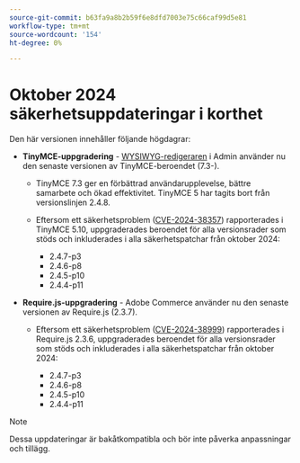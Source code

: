 ```yaml
---
source-git-commit: b63fa9a8b2b59f6e8dfd7003e75c66caf99d5e81
workflow-type: tm+mt
source-wordcount: '154'
ht-degree: 0%

---
```

# Oktober 2024 säkerhetsuppdateringar i korthet

Den här versionen innehåller följande högdagrar:

* **TinyMCE-uppgradering** - [WYSIWYG-redigeraren](https://experienceleague.adobe.com/sv/docs/commerce-admin/content-design/wysiwyg/editor) i Admin använder nu den senaste versionen av TinyMCE-beroendet (7.3-&#x200B;).

   * TinyMCE 7.3 ger en förbättrad användarupplevelse, bättre samarbete och ökad effektivitet. TinyMCE 5 har tagits bort från versionslinjen 2.4.8. &#x200B;

   * Eftersom ett säkerhetsproblem ([CVE-2024-38357](https://nvd.nist.gov/vuln/detail/CVE-2024-38357)) rapporterades i TinyMCE 5.10, uppgraderades beroendet för alla versionsrader som stöds och inkluderades i alla säkerhetspatchar från oktober 2024:

      * 2.4.7-p3
      * 2.4.6-p8
      * 2.4.5-p10
      * 2.4.4-p11

* **Require.js-uppgradering** - Adobe Commerce använder nu den senaste versionen av Require.js (2.3.7).

   * Eftersom ett säkerhetsproblem ([CVE-2024-38999](https://nvd.nist.gov/vuln/detail/CVE-2024-38999)) rapporterades i Require.js 2.3.6, uppgraderades beroendet för alla versionsrader som stöds och inkluderades i alla säkerhetspatchar från oktober 2024:

      * 2.4.7-p3
      * 2.4.6-p8
      * 2.4.5-p10
      * 2.4.4-p11

>[!NOTE]
>
>Dessa uppdateringar är bakåtkompatibla och bör inte påverka anpassningar och tillägg. &#x200B;
